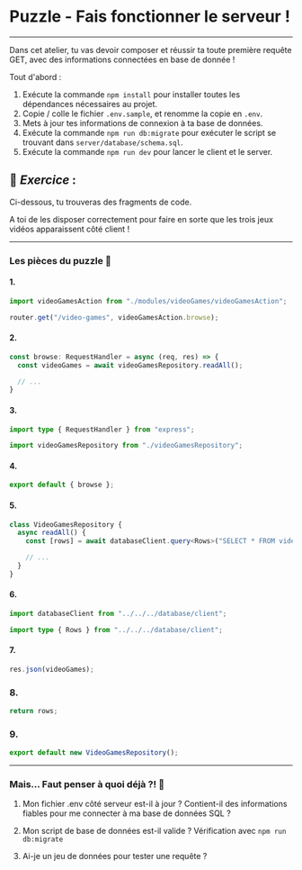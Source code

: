 # Puzzle - Fais fonctionner le serveur !

---

Dans cet atelier, tu vas devoir composer et réussir ta toute première requête GET, avec des informations
connectées en base de donnée !

Tout d'abord :

1. Exécute la commande `npm install` pour installer toutes les dépendances nécessaires au projet. 
2. Copie / colle le fichier `.env.sample`, et renomme la copie en `.env`.
3. Mets à jour tes informations de connexion à ta base de données.
4. Exécute la commande `npm run db:migrate` pour exécuter le script se trouvant dans `server/database/schema.sql`.
5. Exécute la commande `npm run dev` pour lancer le client et le server.

## 🧠 _Exercice_ :

Ci-dessous, tu trouveras des fragments de code.

A toi de les disposer correctement pour faire en sorte que les trois jeux vidéos apparaissent côté client !

---

### Les pièces du puzzle 🧩

#### 1.

```typescript
import videoGamesAction from "./modules/videoGames/videoGamesAction";

router.get("/video-games", videoGamesAction.browse);
```

#### 2.

```typescript
const browse: RequestHandler = async (req, res) => {
  const videoGames = await videoGamesRepository.readAll();

  // ...
}
```

#### 3. 
```typescript
import type { RequestHandler } from "express";

import videoGamesRepository from "./videoGamesRepository";
```

#### 4.

```typescript
export default { browse };
```

#### 5.

```typescript
class VideoGamesRepository {
  async readAll() {
    const [rows] = await databaseClient.query<Rows>("SELECT * FROM video_game");

    // ...
  }
}
```

#### 6.

```typescript
import databaseClient from "../../../database/client";

import type { Rows } from "../../../database/client";
```

#### 7.

```typescript
res.json(videoGames);
```

### 8.

```typescript
return rows;
```

### 9.

```typescript
export default new VideoGamesRepository();
```
---

### Mais... Faut penser à quoi déjà ?! 🤔

1. Mon fichier .env côté serveur est-il à jour ? Contient-il des informations fiables pour me connecter à ma base de données SQL ?

2. Mon script de base de données est-il valide ? Vérification avec `npm run db:migrate`

3. Ai-je un jeu de données pour tester une requête ?
